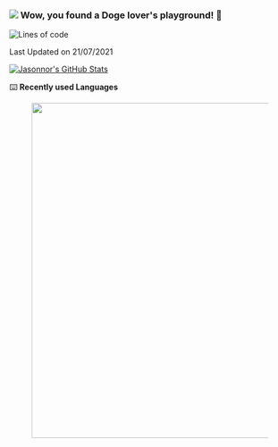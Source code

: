 ### ![](https://i.imgur.com/GGIpA8z.png) Wow, you found a Doge lover's playground! 👋

<!--START_SECTION:waka-->
![Lines of code](https://img.shields.io/badge/From%20Hello%20World%20I%27ve%20Written-6.1%20million%20lines%20of%20code-blue)


 Last Updated on 21/07/2021
<!--END_SECTION:waka-->

[![Jasonnor's GitHub Stats](https://github-readme-stats.vercel.app/api?username=Jasonnor&custom_title=Jasonnor%27s%20GitHub%20Stats&show_icons=true&count_private=true&include_all_commits=true)](https://github.com/anuraghazra/github-readme-stats)

⌨️ **Recently used Languages**

<figure><img src="https://wakatime.com/share/@Jasonnor/ba2ddbf9-443a-4002-bf8c-e4be2d88f28e.svg" width="600" /></figure>

<!--
**Jasonnor/Jasonnor** is a ✨ _special_ ✨ repository because its `README.md` (this file) appears on your GitHub profile.

Here are some ideas to get you started:

- 🔭 I’m currently working on ...
- 🌱 I’m currently learning ...
- 👯 I’m looking to collaborate on ...
- 🤔 I’m looking for help with ...
- 💬 Ask me about ...
- 📫 How to reach me: ...
- 😄 Pronouns: ...
- ⚡ Fun fact: ...

#### I’m currently studying 📜

- Python ASGI Server
- Message Queue
- Self-supervised learning
-->
